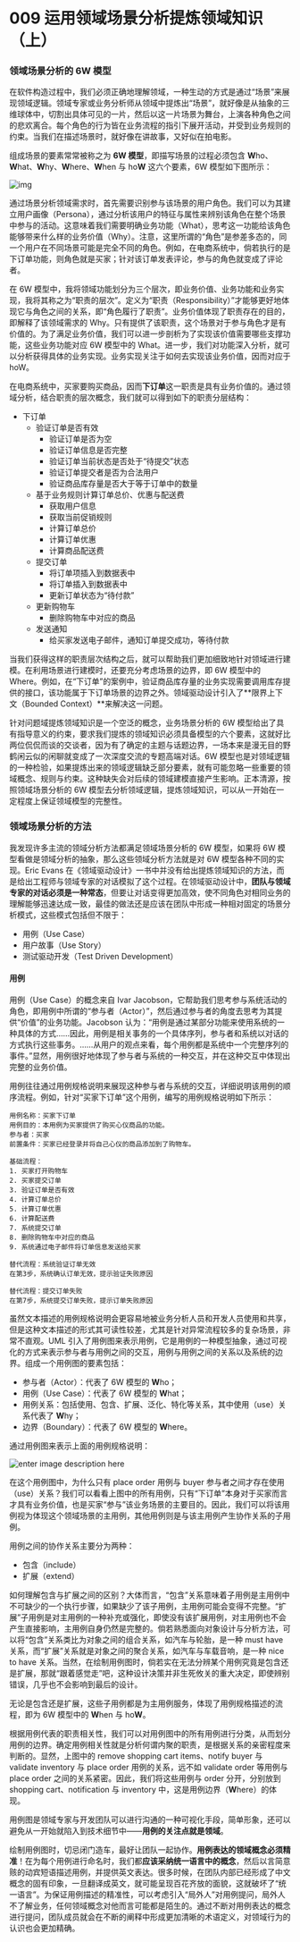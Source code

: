 # 009 运用领域场景分析提炼领域知识（上）

### 领域场景分析的 6W 模型

在软件构造过程中，我们必须正确地理解领域，一种生动的方式是通过“场景”来展现领域逻辑。领域专家或业务分析师从领域中提炼出“场景”，就好像是从抽象的三维球体中，切割出具体可见的一片，然后以这一片场景为舞台，上演各种角色之间的悲欢离合。每个角色的行为皆在业务流程的指引下展开活动，并受到业务规则的约束。当我们在描述场景时，就好像在讲故事，又好似在拍电影。

组成场景的要素常常被称之为 **6W 模型**，即描写场景的过程必须包含 **W**ho、**W**hat、**W**hy、**W**here、**W**hen 与 ho**W** 这六个要素，6W 模型如下图所示：

![img](images/a463fa10-7920-11e8-afa8-8db2b8bc59f2.png)

通过场景分析领域需求时，首先需要识别参与该场景的用户角色。我们可以为其建立用户画像（Persona），通过分析该用户的特征与属性来辨别该角色在整个场景中参与的活动。这意味着我们需要明确业务功能（What），思考这一功能给该角色能够带来什么样的业务价值（Why）。注意，这里所谓的“角色”是参差多态的，同一个用户在不同场景可能是完全不同的角色。例如，在电商系统中，倘若执行的是下订单功能，则角色就是买家；针对该订单发表评论，参与的角色就变成了评论者。

在 6W 模型中，我将领域功能划分为三个层次，即业务价值、业务功能和业务实现，我将其称之为“职责的层次”。定义为“职责（Responsibility）”才能够更好地体现它与角色之间的关系，即“角色履行了职责”。业务价值体现了职责存在的目的，即解释了该领域需求的 Why。只有提供了该职责，这个场景对于参与角色才是有价值的。为了满足业务价值，我们可以进一步剖析为了实现该价值需要哪些支撑功能，这些业务功能对应 6W 模型中的 What。进一步，我们对功能深入分析，就可以分析获得具体的业务实现。业务实现关注于如何去实现该业务价值，因而对应于 hoW。

在电商系统中，买家要购买商品，因而**下订单**这一职责是具有业务价值的。通过领域分析，结合职责的层次概念，我们就可以得到如下的职责分层结构：

- 下订单
  - 验证订单是否有效
    - 验证订单是否为空
    - 验证订单信息是否完整
    - 验证订单当前状态是否处于“待提交”状态
    - 验证订单提交者是否为合法用户
    - 验证商品库存量是否大于等于订单中的数量
  - 基于业务规则计算订单总价、优惠与配送费
    - 获取用户信息
    - 获取当前促销规则
    - 计算订单总价
    - 计算订单优惠
    - 计算商品配送费
  - 提交订单
    - 将订单项插入到数据表中
    - 将订单插入到数据表中
    - 更新订单状态为“待付款”
  - 更新购物车
    - 删除购物车中对应的商品
  - 发送通知
    - 给买家发送电子邮件，通知订单提交成功，等待付款

当我们获得这样的职责层次结构之后，就可以帮助我们更加细致地针对领域进行建模。在利用场景进行建模时，还要充分考虑场景的边界，即 6W 模型中的 Where。例如，在“下订单”的案例中，验证商品库存量的业务实现需要调用库存提供的接口，该功能属于下订单场景的边界之外。领域驱动设计引入了**限界上下文（Bounded Context）**来解决这一问题。

针对问题域提炼领域知识是一个空泛的概念，业务场景分析的 6W 模型给出了具有指导意义的约束，要求我们提炼的领域知识必须具备模型的六个要素，这就好比两位侃侃而谈的交谈者，因为有了确定的主题与话题边界，一场本来是漫无目的野鹤闲云似的闲聊就变成了一次深度交流的专题高端对话。6W 模型也是对领域逻辑的一种检验，如果提炼出来的领域逻辑缺乏部分要素，就有可能忽略一些重要的领域概念、规则与约束。这种缺失会对后续的领域建模直接产生影响。正本清源，按照领域场景分析的 6W 模型去分析领域逻辑，提炼领域知识，可以从一开始在一定程度上保证领域模型的完整性。

### 领域场景分析的方法

我发现许多主流的领域分析方法都满足领域场景分析的 6W 模型，如果将 6W 模型看做是领域分析的抽象，那么这些领域分析方法就是对 6W 模型各种不同的实现。Eric Evans 在《领域驱动设计》一书中并没有给出提炼领域知识的方法，而是给出工程师与领域专家的对话模拟了这个过程。在领域驱动设计中，**团队与领域专家的对话必须是一种常态**，但要让对话变得更加高效，使不同角色对相同业务的理解能够迅速达成一致，最佳的做法还是应该在团队中形成一种相对固定的场景分析模式，这些模式包括但不限于：

- 用例（Use Case）
- 用户故事（Use Story）
- 测试驱动开发（Test Driven Development）

#### 用例

用例（Use Case）的概念来自 Ivar Jacobson，它帮助我们思考参与系统活动的角色，即用例中所谓的“参与者（Actor）”，然后通过参与者的角度去思考为其提供“价值”的业务功能。Jacobson 认为：“用例是通过某部分功能来使用系统的一种具体的方式……因此，用例是相关事务的一个具体序列，参与者和系统以对话的方式执行这些事务。……从用户的观点来看，每个用例都是系统中一个完整序列的事件。”显然，用例很好地体现了参与者与系统的一种交互，并在这种交互中体现出完整的业务价值。

用例往往通过用例规格说明来展现这种参与者与系统的交互，详细说明该用例的顺序流程。例如，针对“买家下订单”这个用例，编写的用例规格说明如下所示：

```
用例名称：买家下订单
用例目的：本用例为买家提供了购买心仪商品的功能。
参与者：买家
前置条件：买家已经登录并将自己心仪的商品添加到了购物车。

基础流程：
1. 买家打开购物车
2. 买家提交订单
3. 验证订单是否有效
4. 计算订单总价
5. 计算订单优惠
6. 计算配送费
7. 系统提交订单
8. 删除购物车中对应的商品
9. 系统通过电子邮件将订单信息发送给买家

替代流程：系统验证订单无效
在第3步，系统确认订单无效，提示验证失败原因

替代流程：提交订单失败
在第7步，系统提交订单失败，提示订单失败原因
```

虽然文本描述的用例规格说明会更容易地被业务分析人员和开发人员使用和共享，但是这种文本描述的形式其可读性较差，尤其是针对异常流程较多的复杂场景，非常不直观。UML 引入了用例图来表示用例，它是用例的一种模型抽象，通过可视化的方式来表示参与者与用例之间的交互，用例与用例之间的关系以及系统的边界。组成一个用例图的要素包括：

- 参与者（Actor）：代表了 6W 模型的 **W**ho；
- 用例（Use Case）：代表了 6W 模型的 **W**hat；
- 用例关系：包括使用、包含、扩展、泛化、特化等关系，其中使用（use）关系代表了 **W**hy；
- 边界（Boundary）：代表了 6W 模型的 **W**here。

通过用例图来表示上面的用例规格说明：

![enter image description here](images/e3559030-7920-11e8-afa8-8db2b8bc59f2.png)

在这个用例图中，为什么只有 place order 用例与 buyer 参与者之间才存在使用（use）关系？我们可以看看上图中的所有用例，只有“下订单”本身对于买家而言才具有业务价值，也是买家“参与”该业务场景的主要目的。因此，我们可以将该用例视为体现这个领域场景的主用例，其他用例则是与该主用例产生协作关系的子用例。

用例之间的协作关系主要分为两种：

- 包含（include）
- 扩展（extend）

如何理解包含与扩展之间的区别？大体而言，“包含”关系意味着子用例是主用例中不可缺少的一个执行步骤，如果缺少了该子用例，主用例可能会变得不完整。“扩展”子用例是对主用例的一种补充或强化，即使没有该扩展用例，对主用例也不会产生直接影响，主用例自身仍然是完整的。倘若熟悉面向对象设计与分析方法，可以将“包含”关系类比为对象之间的组合关系，如汽车与轮胎，是一种 must have 关系，而“扩展”关系就是对象之间的聚合关系，如汽车与车载音响，是一种 nice to have 关系。当然，在绘制用例图时，倘若实在无法分辨某个用例究竟是包含还是扩展，那就“跟着感觉走”吧，这种设计决策并非生死攸关的重大决定，即使辨别错误，几乎也不会影响到最后的设计。

无论是包含还是扩展，这些子用例都是为主用例服务，体现了用例规格描述的流程，即为 6W 模型中的 **W**hen 与 ho**W**。

根据用例代表的职责相关性，我们可以对用例图中的所有用例进行分类，从而划分用例的边界。确定用例相关性就是分析何谓内聚的职责，是根据关系的亲密程度来判断的。显然，上图中的 remove shopping cart items、notify buyer 与 validate inventory 与 place order 用例的关系，远不如 validate order 等用例与 place order 之间的关系紧密。因此，我们将这些用例与 order 分开，分别放到 shopping cart、notification 与 inventory 中，这是用例边界（**W**here）的体现。

用例图是领域专家与开发团队可以进行沟通的一种可视化手段，简单形象，还可以避免从一开始就陷入到技术细节中——**用例的关注点就是领域**。

绘制用例图时，切忌闭门造车，最好让团队一起协作。**用例表达的领域概念必须精准**！在为每个用例进行命名时，我们都**应该采纳统一语言中的概念**，然后以言简意赅的动宾短语描述用例，并提供英文表达。很多时候，在团队内部已经形成了中文概念的固有印象，一旦翻译成英文，就可能呈现百花齐放的面貌，这就破坏了“统一语言”。为保证用例描述的精准性，可以考虑引入“局外人”对用例提问，局外人不了解业务，任何领域概念对他而言可能都是陌生的。通过不断对用例表达的概念进行提问，团队成员就会在不断的阐释中形成更加清晰的术语定义，对领域行为的认识也会更加精确。